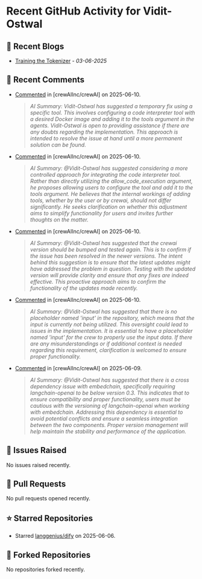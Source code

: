 # Recent GitHub Activity for Vidit-Ostwal

## 📝 Recent Blogs
- [Training the Tokenizer](https://www.notion.so/207e478805d48090b34fcc5c8e8c3c01?v=207e478805d480cfac6c000ca3c80482) - *03-06-2025*
## 💬 Recent Comments
- [Commented](https://github.com/crewAIInc/crewAI/issues/2933#issuecomment-2957820705) in [crewAIInc/crewAI] on 2025-06-10.
  > *AI Summary: Vidit-Ostwal has suggested a temporary fix using a specific tool. This involves configuring a code interpreter tool with a desired Docker image and adding it to the tools argument in the agents. Vidit-Ostwal is open to providing assistance if there are any doubts regarding the implementation. This approach is intended to resolve the issue at hand until a more permanent solution can be found.*
- [Commented](https://github.com/crewAIInc/crewAI/issues/2933#issuecomment-2957804416) in [crewAIInc/crewAI] on 2025-06-10.
  > *AI Summary: @Vidit-Ostwal has suggested considering a more controlled approach for integrating the code interpreter tool. Rather than directly utilizing the allow_code_execution argument, he proposes allowing users to configure the tool and add it to the tools argument. He believes that the internal workings of adding tools, whether by the user or by crewai, should not differ significantly. He seeks clarification on whether this adjustment aims to simplify functionality for users and invites further thoughts on the matter.*
- [Commented](https://github.com/crewAIInc/crewAI/issues/2753#issuecomment-2957776311) in [crewAIInc/crewAI] on 2025-06-10.
  > *AI Summary: @Vidit-Ostwal has suggested that the crewai version should be bumped and tested again. This is to confirm if the issue has been resolved in the newer versions. The intent behind this suggestion is to ensure that the latest updates might have addressed the problem in question. Testing with the updated version will provide clarity and ensure that any fixes are indeed effective. This proactive approach aims to confirm the functionality of the updates made recently.*
- [Commented](https://github.com/crewAIInc/crewAI/issues/2938#issuecomment-2957771524) in [crewAIInc/crewAI] on 2025-06-10.
  > *AI Summary: @Vidit-Ostwal has suggested that there is no placeholder named 'input' in the repository, which means that the input is currently not being utilized. This oversight could lead to issues in the implementation. It is essential to have a placeholder named 'input' for the crew to properly use the input data. If there are any misunderstandings or if additional context is needed regarding this requirement, clarification is welcomed to ensure proper functionality.*
- [Commented](https://github.com/crewAIInc/crewAI/issues/2919#issuecomment-2956728807) in [crewAIInc/crewAI] on 2025-06-09.
  > *AI Summary: @Vidit-Ostwal has suggested that there is a cross dependency issue with embedchain, specifically requiring langchain-openai to be below version 0.3. This indicates that to ensure compatibility and proper functionality, users must be cautious with the versioning of langchain-openai when working with embedchain. Addressing this dependency is essential to avoid potential conflicts and ensure a seamless integration between the two components. Proper version management will help maintain the stability and performance of the application.*

## 🐛 Issues Raised
No issues raised recently.

## 🚀 Pull Requests
No pull requests opened recently.

## ⭐ Starred Repositories
- Starred [langgenius/dify](https://github.com/langgenius/dify) on 2025-06-06.

## 🍴 Forked Repositories
No repositories forked recently.
